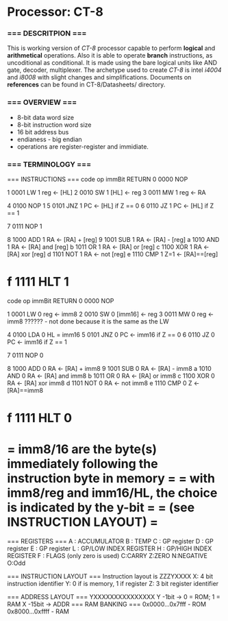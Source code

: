 # Processor: CT-8
### === **DESCRITPION** ===
This is working version of *CT-8* processor capable to perform **logical** and **arithmetical** operations.
Also it is able to operate **branch** instructions, as uncoditional as conditional. 
It is made using the bare logical units like AND gate, decoder, multiplexer. 
The archetype used to create *CT-8* is intel *i4004* and *i8008* with slight changes and simplifications.
Documents on **references** can be found in CT-8/Datasheets/ directory. 

### === OVERVIEW ===
+ 8-bit data word size
+ 8-bit instruction word size
+ 16 bit address bus
+ endianess - big endian
+ operations are register-register and immidiate. 

### === TERMINOLOGY ===

=== INSTRUCTIONS ===
code op   immBit    RETURN
0	0000 NOP

1	0001 LW  	1		reg	 <-	[HL]
2	0010 SW  	1		[HL] <-	reg
3	0011 MW  	1		reg	 <-	RA	

4	0100 NOP	1
5	0101 JNZ	1		PC 	 <- [HL] if Z == 0
6	0110 JZ 	1		PC 	 <- [HL] if Z == 1

7	0111 NOP	1		

8	1000 ADD 	1		RA	 <- [RA] 	+		  [reg]
9	1001 SUB	1		RA	 <- [RA] 	- 		[reg]
a	1010 AND	1		RA	 <- [RA] 	and		[reg]
b	1011 OR 	1		RA	 <- [RA] 	or 		[reg]
c	1100 XOR	1		RA	 <- [RA] 	xor		[reg]
d	1101 NOT	1		RA	 <- not 	      [reg] 
e	1110 CMP 	1		Z=1  <- [RA]==[reg]

f	1111 HLT	1
=======================================================

code op   immBit    RETURN
0	0000 NOP
	
1	0001 LW  	0		reg	 	  <-	imm8
2	0010 SW  	0		[imm16] <-	reg
3	0011 MW  	0		reg	 	  <-	imm8	??????	- not done because it is the same as the LW
	
4	0100 LDA	0		HL    =  imm16
5	0101 JNZ	0		PC 	 	<- imm16 if Z == 0
6	0110 JZ 	0		PC 	 	<- imm16 if Z == 1
	
7	0111 NOP	0		
	
8	1000 ADD 	0		RA	 <- [RA] 	+		imm8
9	1001 SUB	0		RA	 <- [RA] 	- 		imm8
a	1010 AND	0		RA	 <- [RA] 	and		imm8
b	1011 OR 	0		RA	 <- [RA] 	or 		imm8
c	1100 XOR	0		RA	 <- [RA] 	xor		imm8
d	1101 NOT	0		RA	 <- not 	imm8
e	1110 CMP 	0		Z    <- [RA]==imm8
	
f	1111 HLT	0 
=================================================================================
= imm8/16 are the byte(s) immediately following the instruction byte in memory	=
= with imm8/reg and imm16/HL, the choice is indicated by the y-bit				      =
= (see INSTRUCTION LAYOUT)													                          	=
=================================================================================

=== REGISTERS ===
A : ACCUMULATOR
B : TEMP
C : GP register
D : GP register
E : GP register
L : GP/LOW INDEX REGISTER
H : GP/HIGH INDEX REGISTER
F : FLAGS (only zero is used)
	C:CARRY
	Z:ZERO
	N:NEGATIVE
	O:Odd



=== INSTRUCTION LAYOUT ===
Instruction layout is ZZZYXXXX 
X: 4 bit instruction identifier
Y: 0 if is memory, 1 if register
Z: 3 bit register identifier

=== ADDRESS LAYOUT ===
YXXXXXXXXXXXXXXX
Y -1bit  -> 0 = ROM; 1 = RAM
X -15bit -> ADDR
=== RAM BANKING ===
0x0000...0x7fff - ROM
0x8000...0xffff - RAM
